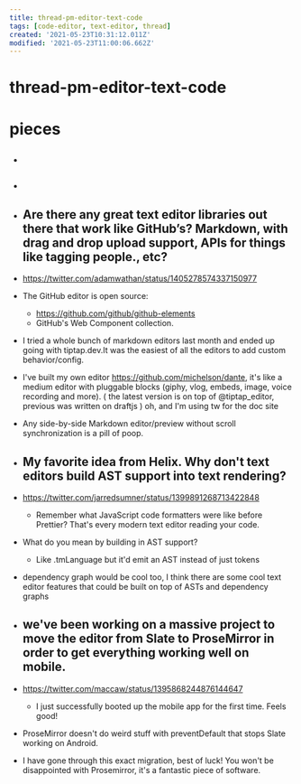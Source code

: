 ```yaml
---
title: thread-pm-editor-text-code
tags: [code-editor, text-editor, thread]
created: '2021-05-23T10:31:12.011Z'
modified: '2021-05-23T11:00:06.662Z'
---
```


# thread-pm-editor-text-code

# pieces

- ## 

- ## 

- ## Are there any great text editor libraries out there that work like GitHub’s? Markdown, with drag and drop upload support, APIs for things like tagging people., etc?
- https://twitter.com/adamwathan/status/1405278574337150977
- The GitHub editor is open source:
  - https://github.com/github/github-elements
  - GitHub's Web Component collection.
- I tried a whole bunch of markdown editors last month and ended up going with tiptap.dev.It was the easiest of all the editors to add custom behavior/config.
- I've built my own editor https://github.com/michelson/dante, it's like a medium editor with pluggable blocks (giphy, vlog, embeds, image, voice recording and more). ( the latest version is on top of @tiptap_editor, previous was written on draftjs ) oh, and I'm using tw for the doc site
- Any side-by-side Markdown editor/preview without scroll synchronization is a pill of poop.

- ## My favorite idea from Helix. Why don't text editors build AST support into text rendering? 
- https://twitter.com/jarredsumner/status/1399891268713422848
  - Remember what JavaScript code formatters were like before Prettier? That's every modern text editor reading your code.
- What do you mean by building in AST support?
  - Like .tmLanguage but it'd emit an AST instead of just tokens
- dependency graph would be cool too, I think there are some cool text editor features that could be built on top of ASTs and dependency graphs

- ## we've been working on a massive project to move the editor from Slate to ProseMirror in order to get everything working well on mobile.
- https://twitter.com/maccaw/status/1395868244876144647
  - I just successfully booted up the mobile app for the first time. Feels good!
- ProseMirror doesn't do weird stuff with preventDefault that stops Slate working on Android.
- I have gone through this exact migration, best of luck! You won't be disappointed with Prosemirror, it's a fantastic piece of software.
